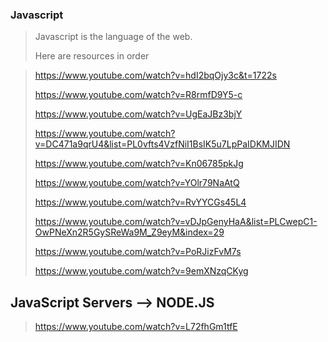 ### Javascript  
> Javascript is the language of the web.
> 
> Here are resources in order  

> https://www.youtube.com/watch?v=hdI2bqOjy3c&t=1722s
> 
> https://www.youtube.com/watch?v=R8rmfD9Y5-c
>
> https://www.youtube.com/watch?v=UgEaJBz3bjY
>
> https://www.youtube.com/watch?v=DC471a9qrU4&list=PL0vfts4VzfNiI1BsIK5u7LpPaIDKMJIDN
>
> https://www.youtube.com/watch?v=Kn06785pkJg
>
> https://www.youtube.com/watch?v=YOlr79NaAtQ
>
> https://www.youtube.com/watch?v=RvYYCGs45L4
>
> https://www.youtube.com/watch?v=vDJpGenyHaA&list=PLCwepC1-OwPNeXn2R5GySReWa9M_Z9eyM&index=29
>
> https://www.youtube.com/watch?v=PoRJizFvM7s
>
> https://www.youtube.com/watch?v=9emXNzqCKyg
>

## JavaScript Servers --> NODE.JS
> https://www.youtube.com/watch?v=L72fhGm1tfE
>
